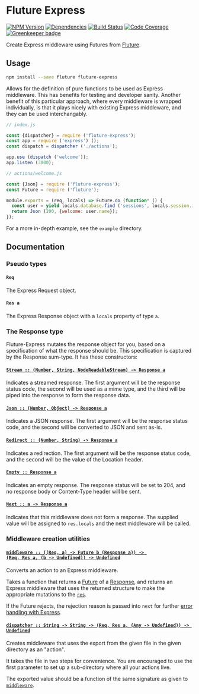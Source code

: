 # Fluture Express

[![NPM Version](https://badge.fury.io/js/fluture-express.svg)](https://www.npmjs.com/package/fluture-express)
[![Dependencies](https://david-dm.org/fluture-js/fluture-express.svg)](https://david-dm.org/fluture-js/fluture-express)
[![Build Status](https://travis-ci.org/fluture-js/fluture-express.svg?branch=master)](https://travis-ci.org/fluture-js/fluture-express)
[![Code Coverage](https://codecov.io/gh/fluture-js/fluture-express/branch/master/graph/badge.svg)](https://codecov.io/gh/fluture-js/fluture-express)
[![Greenkeeper badge](https://badges.greenkeeper.io/fluture-js/fluture-express.svg)](https://greenkeeper.io/)

Create Express middleware using Futures from [Fluture][].

## Usage

```sh
npm install --save fluture fluture-express
```

Allows for the definition of pure functions to be used as Express
middleware. This has benefits for testing and developer sanity.
Another benefit of this particular approach, where every middleware is
wrapped individually, is that it plays nicely with existing Express
middleware, and they can be used interchangably.

```js
// index.js

const {dispatcher} = require ('fluture-express');
const app = require ('express') ();
const dispatch = dispatcher ('./actions');

app.use (dispatch ('welcome'));
app.listen (3000);
```

```js
// actions/welcome.js

const {Json} = require ('fluture-express');
const Future = require ('fluture');

module.exports = (req, locals) => Future.do (function* () {
  const user = yield locals.database.find ('sessions', locals.session.id);
  return Json (200, {welcome: user.name});
});
```

For a more in-depth example, see the `example` directory.

## Documentation

### Pseudo types

#### `Req`

The Express Request object.

#### `Res a`

The Express Response object with a `locals` property of type `a`.

### The Response type

Fluture-Express mutates the response object for you, based on a
specification of what the response should be. This specification is
captured by the Response sum-type. It has these constructors:

#### <a name="Stream" href="https://github.com/fluture-js/fluture-express/blob/v3.0.1/index.js#L72">`Stream :: (Number, String, NodeReadableStream) -⁠> Response a`</a>

Indicates a streamed response. The first argument will be the response
status code, the second will be used as a mime type, and the third will be
piped into the response to form the response data.

#### <a name="Json" href="https://github.com/fluture-js/fluture-express/blob/v3.0.1/index.js#L78">`Json :: (Number, Object) -⁠> Response a`</a>

Indicates a JSON response. The first argument will be the response status
code, and the second will be converted to JSON and sent as-is.

#### <a name="Redirect" href="https://github.com/fluture-js/fluture-express/blob/v3.0.1/index.js#L83">`Redirect :: (Number, String) -⁠> Response a`</a>

Indicates a redirection. The first argument will be the response status
code, and the second will be the value of the Location header.

#### <a name="Empty" href="https://github.com/fluture-js/fluture-express/blob/v3.0.1/index.js#L88">`Empty :: Response a`</a>

Indicates an empty response. The response status will be set to 204, and
no response body or Content-Type header will be sent.

#### <a name="Next" href="https://github.com/fluture-js/fluture-express/blob/v3.0.1/index.js#L93">`Next :: a -⁠> Response a`</a>

Indicates that this middleware does not form a response. The supplied value
will be assigned to `res.locals` and the next middleware will be called.

### Middleware creation utilities

#### <a name="middleware" href="https://github.com/fluture-js/fluture-express/blob/v3.0.1/index.js#L148">`middleware :: ((Req, a) -⁠> Future b (Response a)) -⁠> (Req, Res a, (b -⁠> Undefined)) -⁠> Undefined`</a>

Converts an action to an Express middleware.

Takes a function that returns a [Future][] of a [Response][], and returns
an Express middleware that uses the returned structure to make the
appropriate mutations to the [`res`][].

If the Future rejects, the rejection reason is passed into `next` for
further [error handling with Express][].

#### <a name="dispatcher" href="https://github.com/fluture-js/fluture-express/blob/v3.0.1/index.js#L162">`dispatcher :: String -⁠> String -⁠> (Req, Res a, (Any -⁠> Undefined)) -⁠> Undefined`</a>

Creates middleware that uses the export from the given file in the given
directory as an "action".

It takes the file in two steps for convenience. You are encouraged to use
the first parameter to set up a sub-directory where all your actions live.

The exported value should be a function of the same signature as given to
[`middleware`][].

[Fluture]: https://github.com/fluture-js/Fluture
[Future]: https://github.com/fluture-js/Fluture#future
[Response]: #the-response-type
[`middleware`]: #middleware
[`res`]: #res-a
[error handling with Express]: https://expressjs.com/en/guide/error-handling.html
